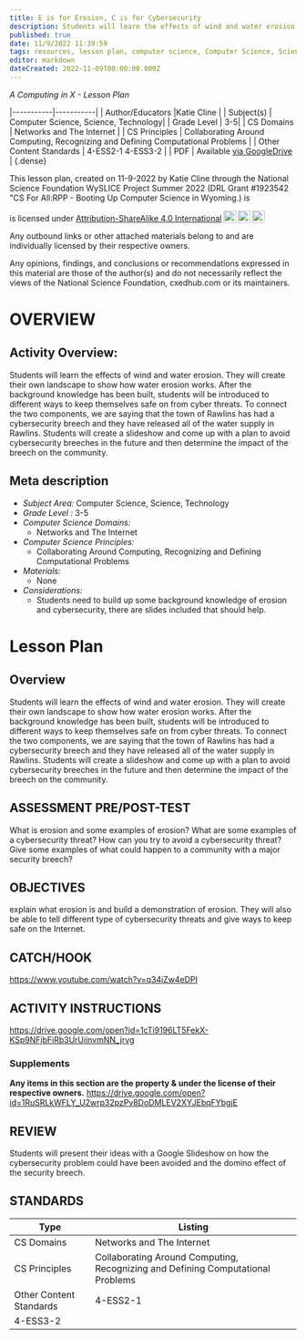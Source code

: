 ```yaml
---
title: E is for Erosion, C is for Cybersecurity
description: Students will learn the effects of wind and water erosion. They will create their own landscape to show how water erosion works. After the background knowledge has been built, students will be introduced to different ways to keep themselves safe on from cyber threats. To connect the two components, we are saying that the town of Rawlins has had a cybersecurity breech and they have released all of the water supply in Rawlins. Students will create a slideshow and come up with a plan to avoid cybersecurity breeches in the future and then determine the impact of the breech on the community.
published: true
date: 11/9/2022 11:39:59
tags: resources, lesson plan, computer science, Computer Science, Science, Technology 
editor: markdown
dateCreated: 2022-11-09T00:00:00.000Z
---
```

*A Computing in X - Lesson Plan*

|-----------|-----------|
| Author/Educators |Katie Cline |
| Subject(s) | Computer Science, Science, Technology|
| Grade Level | 3-5|
| CS Domains | Networks and The Internet |
| CS Principles | Collaborating Around Computing, Recognizing and Defining Computational Problems |
| Other Content Standards | 4-ESS2-1
4-ESS3-2 | 
| PDF | Available [via GoogleDrive]() |
{.dense}






This lesson plan, created on 11-9-2022 by Katie Cline through the National Science Foundation WySLICE Project Summer 2022 (DRL Grant #1923542 "CS For All:RPP - Booting Up Computer Science in Wyoming.) is  <p xmlns:cc="http://creativecommons.org/ns#" >  is licensed under <a href="http://creativecommons.org/licenses/by-sa/4.0/?ref=chooser-v1" target="_blank" rel="license noopener noreferrer" style="display:inline-block;">Attribution-ShareAlike 4.0 International<img style="height:22px!important;margin-left:3px;vertical-align:text-bottom;" src="https://mirrors.creativecommons.org/presskit/icons/cc.svg?ref=chooser-v1"><img style="height:22px!important;margin-left:3px;vertical-align:text-bottom;" src="https://mirrors.creativecommons.org/presskit/icons/by.svg?ref=chooser-v1"><img style="height:22px!important;margin-left:3px;vertical-align:text-bottom;" src="https://mirrors.creativecommons.org/presskit/icons/sa.svg?ref=chooser-v1"></a></p>


Any outbound links or other attached materials belong to and are individually licensed by their respective owners. 


Any opinions, findings, and conclusions or recommendations expressed in this material are those of the author(s) and do not necessarily reflect the views of the National Science Foundation, cxedhub.com or its maintainers.


# OVERVIEW
## Activity Overview:  
Students will learn the effects of wind and water erosion. They will create their own landscape to show how water erosion works. After the background knowledge has been built, students will be introduced to different ways to keep themselves safe on from cyber threats. To connect the two components, we are saying that the town of Rawlins has had a cybersecurity breech and they have released all of the water supply in Rawlins. Students will create a slideshow and come up with a plan to avoid cybersecurity breeches in the future and then determine the impact of the breech on the community.
## Meta description
+ *Subject Area:* Computer Science, Science, Technology 
+ *Grade Level :* 3-5 
+ *Computer Science Domains:*
   + Networks and The Internet
+ *Computer Science Principles:*
   + Collaborating Around Computing, Recognizing and Defining Computational Problems
+ *Materials:* 
   + None
+ *Considerations:*
   + Students need to build up some background knowledge of erosion and cybersecurity, there are slides included that should help.


# Lesson Plan
## Overview
Students will learn the effects of wind and water erosion. They will create their own landscape to show how water erosion works. After the background knowledge has been built, students will be introduced to different ways to keep themselves safe on from cyber threats. To connect the two components, we are saying that the town of Rawlins has had a cybersecurity breech and they have released all of the water supply in Rawlins. Students will create a slideshow and come up with a plan to avoid cybersecurity breeches in the future and then determine the impact of the breech on the community.
## ASSESSMENT PRE/POST-TEST
What is erosion and some examples of erosion?
What are some examples of a cybersecurity threat?
How can you try to avoid a cybersecurity threat?
Give some examples of what could happen to a community with a major security breech?
## OBJECTIVES
explain what erosion is and build a demonstration of erosion.  They will also be able to tell different type of cybersecurity threats and give ways to keep safe on the Internet.


## CATCH/HOOK
https://www.youtube.com/watch?v=q34iZw4eDPI


## ACTIVITY INSTRUCTIONS
https://drive.google.com/open?id=1cTi9196LT5FekX-KSp9NFjbFiRb3UrUiinvmNN_jrvg


### Supplements
**Any items in this section are the property & under the license of their respective owners.**
https://drive.google.com/open?id=1RuSRLkWFLY_U2wrp32pzPv8DoDMLEV2XYJEbqFYbgjE




## REVIEW
Students will present their ideas with a Google Slideshow on how the cybersecurity problem could have been avoided and the domino effect of the security breech.
## STANDARDS        
| Type | Listing | 
|-----------|-----------|
| CS Domains  | Networks and The Internet|
| CS Principles   | Collaborating Around Computing, Recognizing and Defining Computational Problems|
| Other Content Standards | 4-ESS2-1
4-ESS3-2  |